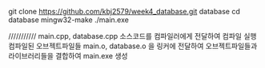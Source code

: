git clone https://github.com/kbj2579/week4_database.git database
cd database
mingw32-make
./main.exe


///////////
main.cpp, database.cpp 소스코드를 컴파일러에게 전달하여 컴파일 실행
컴파일된 오브젝트파일들
main.o, database.o 을 링커에 전달하여 오브젝트파일들과 라이브러리들을 결합하여  main.exe 생성
